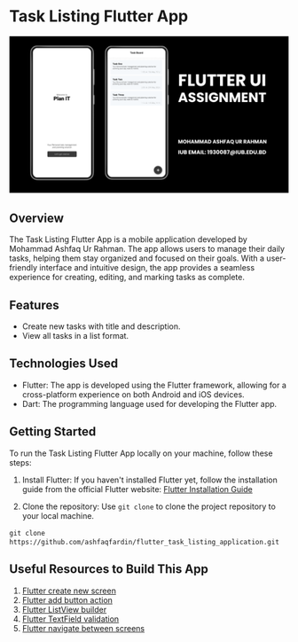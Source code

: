 # Task Listing Flutter App

![Task Listing Flutter App](app_screenshot.png)

## Overview

The Task Listing Flutter App is a mobile application developed by Mohammad Ashfaq Ur Rahman. The app allows users to manage their daily tasks, helping them stay organized and focused on their goals. With a user-friendly interface and intuitive design, the app provides a seamless experience for creating, editing, and marking tasks as complete.

## Features

- Create new tasks with title and description.
- View all tasks in a list format.

## Technologies Used

- Flutter: The app is developed using the Flutter framework, allowing for a cross-platform experience on both Android and iOS devices.
- Dart: The programming language used for developing the Flutter app.

## Getting Started

To run the Task Listing Flutter App locally on your machine, follow these steps:

1. Install Flutter: If you haven't installed Flutter yet, follow the installation guide from the official Flutter website: [Flutter Installation Guide](https://flutter.dev/docs/get-started/install)

2. Clone the repository: Use `git clone` to clone the project repository to your local machine.

```
git clone https://github.com/ashfaqfardin/flutter_task_listing_application.git
```

## Useful Resources to Build This App

1. [Flutter create new screen](https://stackoverflow.com/search?q=flutter+create+new+screen)
2. [Flutter add button action](https://stackoverflow.com/search?q=flutter+add+button+action)
3. [Flutter ListView builder](https://stackoverflow.com/search?q=flutter+listview+builder)
4. [Flutter TextField validation](https://stackoverflow.com/search?q=flutter+textfield+validation)
5. [Flutter navigate between screens](https://stackoverflow.com/search?q=flutter+navigate+between+screens)

